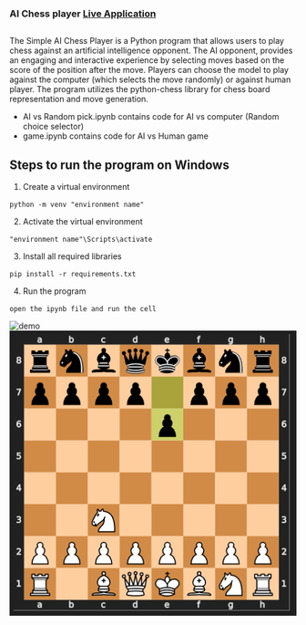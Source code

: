 ### AI Chess player [Live Application](https://huggingface.co/spaces/ashish-001/AI-Chess-Player)
##

The Simple AI Chess Player is a Python program that allows users to play chess against an artificial intelligence opponent. The AI opponent, provides an engaging and interactive experience by selecting moves based on the score of the position after the move. Players can choose the model to play against the computer (which selects the move randomly) or against human player. The program utilizes the python-chess library for chess board representation and move generation.

- AI vs Random pick.ipynb contains code for AI vs computer (Random choice selector)
- game.ipynb contains code for AI vs Human game

## Steps to run the program on Windows
1. Create a virtual environment 
```
python -m venv "environment name"
```
2. Activate the virtual environment
```
"environment name"\Scripts\activate
```
3. Install all required libraries
```
pip install -r requirements.txt
```
4. Run the program
```
open the ipynb file and run the cell
```
![demo](<Demo.gif>)
![Chess](Img1.png "Chess Game")
